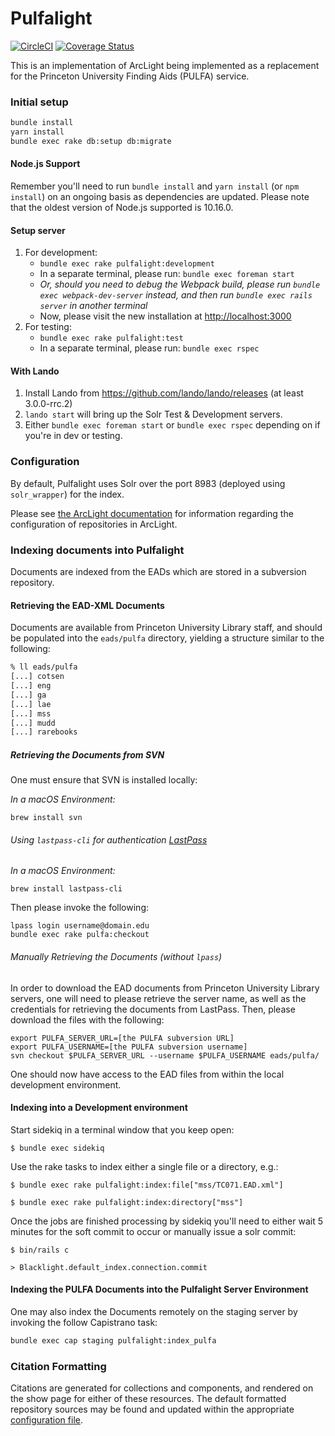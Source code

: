 # Pulfalight
[![CircleCI](https://circleci.com/gh/pulibrary/pulfalight.svg?style=svg)](https://circleci.com/gh/pulibrary/pulfalight)
[![Coverage
Status](https://coveralls.io/repos/github/pulibrary/pulfalight/badge.svg?branch=master)](https://coveralls.io/github/pulibrary/pulfalight?branch=master)

This is an implementation of ArcLight being implemented as a replacement for the
 Princeton University Finding Aids (PULFA) service.

### Initial setup
```sh
bundle install
yarn install
bundle exec rake db:setup db:migrate
```

#### Node.js Support
Remember you'll need to run `bundle install` and `yarn install` (or `npm
install`) on an ongoing basis as dependencies are updated.  Please note that the
oldest version of Node.js supported is 10.16.0.

#### Setup server
1. For development:
   - `bundle exec rake pulfalight:development`
   - In a separate terminal, please run: `bundle exec foreman start`
   - _Or, should you need to debug the Webpack build, please run `bundle exec webpack-dev-server` instead, and then run `bundle exec rails server` in another terminal_
   - Now, please visit the new installation at
     [http://localhost:3000](http://localhost:3000)
2. For testing:
   - `bundle exec rake pulfalight:test`
   - In a separate terminal, please run: `bundle exec rspec`

#### With Lando

1. Install Lando from https://github.com/lando/lando/releases (at least 3.0.0-rrc.2)
2. `lando start` will bring up the Solr Test & Development servers.
3. Either `bundle exec foreman start` or `bundle exec rspec` depending on if you're in dev or testing.

### Configuration
By default, Pulfalight uses Solr over the port 8983 (deployed using
`solr_wrapper`) for the index.

Please see [the ArcLight
documentation](https://github.com/projectblacklight/arclight/wiki/Indexing-EAD-in-ArcLight#repository-configuration)
for information regarding the configuration of repositories in ArcLight.

### Indexing documents into Pulfalight

Documents are indexed from the EADs which are stored in a subversion
repository.

#### Retrieving the EAD-XML Documents
Documents are available from Princeton University Library staff, and should be
populated into the `eads/pulfa` directory, yielding a structure similar to the
following:

```bash
% ll eads/pulfa
[...] cotsen
[...] eng
[...] ga
[...] lae
[...] mss
[...] mudd
[...] rarebooks
```

##### Retrieving the Documents from SVN

One must ensure that SVN is installed locally:

*In a macOS Environment:*
```
brew install svn
```

###### Using `lastpass-cli` for authentication [LastPass](https://lastpass.com)

*In a macOS Environment:*
```
brew install lastpass-cli
```

Then please invoke the following:
```
lpass login username@domain.edu
bundle exec rake pulfa:checkout
```

###### Manually Retrieving the Documents (without `lpass`)
In order to download the EAD documents from Princeton University Library
servers, one will need to please retrieve the server name, as well as the
credentials for retrieving the documents from LastPass. Then, please download
the files with the following:

```
export PULFA_SERVER_URL=[the PULFA subversion URL]
export PULFA_USERNAME=[the PULFA subversion username]
svn checkout $PULFA_SERVER_URL --username $PULFA_USERNAME eads/pulfa/
```

One should now have access to the EAD files from within the local development
environment.

#### Indexing into a Development environment

Start sidekiq in a terminal window that you keep open:

`$ bundle exec sidekiq`

Use the rake tasks to index either a single file or a directory, e.g.:

`$ bundle exec rake pulfalight:index:file["mss/TC071.EAD.xml"]`

`$ bundle exec rake pulfalight:index:directory["mss"]`

Once the jobs are finished processing by sidekiq you'll need to either wait 5 minutes for the soft commit to occur or manually issue a solr commit:

`$ bin/rails c`

`> Blacklight.default_index.connection.commit`

#### Indexing the PULFA Documents into the Pulfalight Server Environment
One may also index the Documents remotely on the staging server by invoking the
follow Capistrano task:

```bash
bundle exec cap staging pulfalight:index_pulfa
```

### Citation Formatting

Citations are generated for collections and components, and rendered on the
show page for either of these resources. The default formatted repository
sources may be found and updated within the appropriate [configuration
file](./config/citations.yml).
